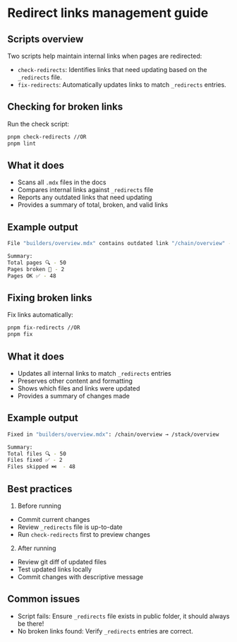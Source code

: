 # Redirect links management guide

## Scripts overview
Two scripts help maintain internal links when pages are redirected:

*   `check-redirects`: Identifies links that need updating based on the `_redirects` file.
*   `fix-redirects`: Automatically updates links to match `_redirects` entries.

##  Checking for broken links

Run the check script:

```bash
pnpm check-redirects //OR
pnpm lint
```
## What it does

*   Scans all `.mdx` files in the docs
*   Compares internal links against `_redirects` file
*   Reports any outdated links that need updating
*   Provides a summary of total, broken, and valid links

## Example output

```bash
File "builders/overview.mdx" contains outdated link "/chain/overview" - should be updated to "/stack/overview"

Summary:
Total pages 🔍 - 50 
Pages broken 🚫 - 2
Pages OK ✅ - 48

```

## Fixing broken links

Fix links automatically:

```bash
pnpm fix-redirects //OR
pnpm fix
```

## What it does

*   Updates all internal links to match `_redirects` entries
*   Preserves other content and formatting
*   Shows which files and links were updated
*   Provides a summary of changes made

## Example output

```bash
Fixed in "builders/overview.mdx": /chain/overview → /stack/overview

Summary:
Total files 🔍 - 50
Files fixed ✅ - 2  
Files skipped ⏭️  - 48
```

## Best practices

1.  Before running

  *   Commit current changes
  *   Review `_redirects` file is up-to-date
  *   Run `check-redirects` first to preview changes


2.  After running

  *   Review git diff of updated files
  *   Test updated links locally
  *   Commit changes with descriptive message



## Common issues

*   Script fails: Ensure `_redirects` file exists in public folder, it should always be there!
*   No broken links found: Verify `_redirects` entries are correct.